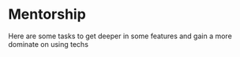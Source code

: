 # Mentorship
Here are some tasks to get deeper in some features and gain a more dominate on using techs
